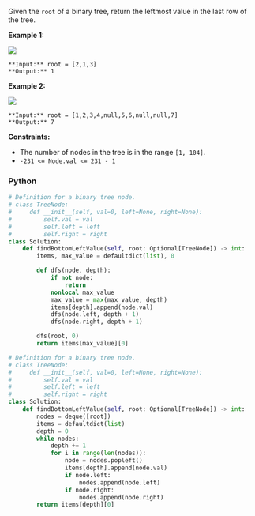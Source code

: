 Given the  `root`  of a binary tree, return the leftmost value in the last row of the tree.

**Example 1:**

![](https://assets.leetcode.com/uploads/2020/12/14/tree1.jpg)

```
**Input:** root = [2,1,3]
**Output:** 1
```

**Example 2:**

![](https://assets.leetcode.com/uploads/2020/12/14/tree2.jpg)

```
**Input:** root = [1,2,3,4,null,5,6,null,null,7]
**Output:** 7
```

**Constraints:**

- The number of nodes in the tree is in the range  `[1, 104]`.
- `-231 <= Node.val <= 231 - 1`

### Python

```python
# Definition for a binary tree node.
# class TreeNode:
#     def __init__(self, val=0, left=None, right=None):
#         self.val = val
#         self.left = left
#         self.right = right
class Solution:
    def findBottomLeftValue(self, root: Optional[TreeNode]) -> int:
        items, max_value = defaultdict(list), 0

        def dfs(node, depth):
            if not node:
                return
            nonlocal max_value
            max_value = max(max_value, depth)
            items[depth].append(node.val)
            dfs(node.left, depth + 1)
            dfs(node.right, depth + 1)

        dfs(root, 0)
        return items[max_value][0]
```

```python
# Definition for a binary tree node.
# class TreeNode:
#     def __init__(self, val=0, left=None, right=None):
#         self.val = val
#         self.left = left
#         self.right = right
class Solution:
    def findBottomLeftValue(self, root: Optional[TreeNode]) -> int:
        nodes = deque([root])
        items = defaultdict(list)
        depth = 0
        while nodes:
            depth += 1
            for i in range(len(nodes)):
                node = nodes.popleft()
                items[depth].append(node.val)
                if node.left:
                    nodes.append(node.left)
                if node.right:
                    nodes.append(node.right)
        return items[depth][0]
```
